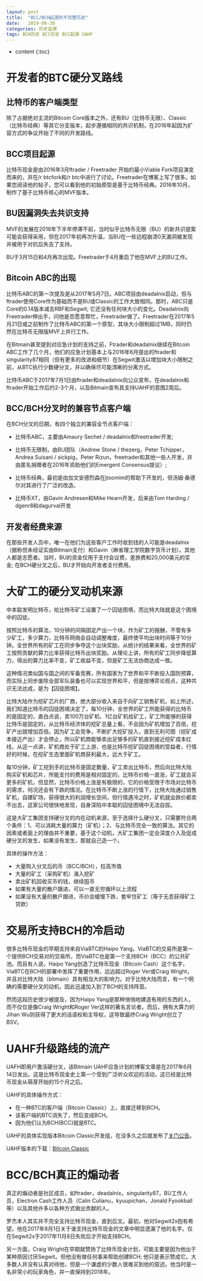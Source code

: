 ```yaml
---
layout: post
title:  "BCC/BCH起源的不完整历史"
date:   2019-06-30
categories: 历史追溯
tags: BCH历史 BCC历史 BCC起源 UAHF
---
```


* content
{:toc}

# 开发者的BTC硬分叉路线

## 比特币的客户端类型

除了占据绝对主流的Bitcoin Core版本之外，还有BU（比特币无限）、Classic（比特币经典）等其它分支版本，起步遵循相同的共识机制，在2016年起因为扩容方式的争议开始了不同的开发路线。

## BCC项目起源

比特币现金是由2016年3月ftrader / Freetrader 开始的最小Viable Fork项目演变而来的，并在/r btcfork和/r btc中进行了讨论。Freetrader在博客上写了很多。如果您阅读他的帖子，您可以看到他的初始原型是基于比特币经典。2016年10月，制作了基于比特币核心的MVF版本。

## BU因漏洞失去共识支持

MVF的发展在2016年下半年停滞不前，当时似乎比特币无限（BU）的新共识提案可能会获得采用，但在2017年初再次升温，当BU在一些远程崩溃0天漏洞被发现并被用于对抗后失去了支持。

BU于3月15日和4月再次出现。Freetrader于4月重启了他在MVF上的BU工作。

## Bitcoin ABC的出现

比特币ABC的第一次提及是从2017年5月7日。ABC项目由deadalnix启动，但与ftrader使用Core作为基础而不是BU或Classic的工作大致相同。那时，ABC只是Core的0.14版本减去RBF和Segwit; 它还没有任何块大小的变化。Deadalnix向Freetrader伸出手，问他是否愿意帮忙，Freetrader做了。Freetrader在2017年5月21日或之前制作了比特币ABC的第一个原型，其块大小限制超过1MB，同时仍然在比特币无限版MVF上并行工作。

在Bitmain甚至提到对应急计划的支持之前，Ftrader和deadalnix继续在Bitcoin ABC工作了几个月，他们的应急计划基本上与2016年6月提出的ftrader和singularity87相同（但有更多的改进和细节）在Segwit激活以增加块大小限制之前，从BTC执行少数硬分叉，并以确保尽可能清晰的分离方式。

比特币ABC于2017年7月1日由ftrader和deadalnix向公众宣布，在deadalnix和ftrader开始工作后约2-3个月，以及Bitmain宣布其支持UAHF的意图2周后。

## BCC/BCH分叉时的兼容节点客户端

在BCH分叉的日期，有四个独立的兼容全节点客户端：

* 比特币ABC，主要由Amaury Sechet / deadalnix和freetrader开发;

* 比特币无限制，由BU团队（Andrew Stone / thezerg，Peter Tchipper，Andrea Suisani / sickpig，Peter Rizun，freetrader和其他一些人开发，并由匿名捐赠者在2016年资助他们的Emergent Consensus提议）;

* 比特币经典，最初是由加文安德烈森在jtoomim的帮助下开发的，但汤姆·桑德尔对其进行了广泛的改造。

* 比特币XT，由Gavin Andresen和Mike Hearn开发，后来由Tom Harding / dgenr8和dagurval开发

## 开发者经费来源

在那些开发人员中，唯一在他们为这些客户工作时收到钱的人可能是deadalnix（据称但未经证实由Bitmain支付）和Gavin（麻省理工学院数字货币计划）。其他人都是志愿者。当时，BU的资金仅用于支付会议费，差旅费和20,000美元的奖金; 在BCH硬分叉之后，BU才开始向开发者支付费用。

# 大矿工的硬分叉动机来源

中本聪发明比特币，给比特币矿工设置了一个囚徒困境，而比特大陆就是这个困境中的囚徒。

按照比特币的算法，10分钟的间隔固定产出一个块，作为矿工的报酬，不管有多少矿工，多少算力，比特币网络会自动调整难度，最终使平均出块时间等于10分钟。全世界所有的矿工在同步争夺这个出块奖励，从统计的结果来看，全世界的矿工按照贡献的算力比率获得比特币出块奖励。从理论上讲，所有的矿工同步降低算力，得出的算力比率不变，矿工收益不变，但是矿工无法协商达成一致。

这种情况类似国与国之间的军备竞赛，所有国家为了世界和平不断投入国防预算，而实际上同步废除全部军队装备也可以实现世界和平，但是按博弈论观点，这种共识无法达成，是为【囚徒困境】。

比特大陆作为挖矿芯片的厂商，绝大部分收入来自于向矿工销售矿机，如上所述，我们知道比特币的囚徒困境决定了，每10分钟，全世界的矿工所能获得的比特币的是固定的，直白点说，卖100万台矿机、1亿台矿机给矿工，矿工所能够的获得比特币是固定的，从比特币经济体的挖矿总量上看，不会因为矿机增加了百倍，挖矿产出就增加百倍。因为矿工会竞争，不断扩大挖矿投入，直到无利可图（挖矿成本接近产出）才会停止，所以矿机商能够卖出足够多的矿机直到接近挖矿成本红线，从这一点讲，矿机商处于矿工上游，也是比特币挖矿囚徒困境的受益者，行情好的时候，在挖矿生态里面矿机商获利最大，远大于矿工。

每10分钟，矿工挖到手的比特币是固定数量，矿工卖出比特币，然后向比特大陆购买矿机和芯片，所能支付的费用是相对固定的，比特币价格一直涨，矿工就会买更多的矿机，但显然，比特币价格上涨是有极限的，它的价格受限于市场对比特币的需求，何况还会有下跌的情况。在比特币不断上涨的行情下，比特大陆通过销售矿机，自建矿场，获得很大的利润增长空间，但行情遇冷之时，矿机就会跌价都卖不出去，这家公司很快地发现，自身深陷中本聪的囚徒困境中无法自拔。

这是大矿工集团支持硬分叉的内在动机来源，至于选择什么硬分叉，只需要符合两个条件：1、可以消耗大量的算力（矿机）；2、与比特币完全一致的算法。其它的因素或者面上的理由并不重要，基于这个动机，大矿工集团一定会深度介入及促成硬分叉的发生，如果没有发生，那就自己造一个。

具体的操作方法：

* 大量购入分叉后的币（BCC/BCH），拉高市值
* 大量的矿工（采购矿机）涌入挖矿
* 卖出矿机回收买币的钱，继续囤币
* 如果有大量的散户跟进，可以一直无穷循环以上流程
* 如果没有大量的散户跟进，币价会缓慢下跌，套牢住矿工（等于无息获得矿工贷款）

# 交易所支持BCH的冷启动

很多比特币现金的早期支持来自ViaBTC的Haipo Yang。ViaBTC的交易所是第一个提供BCH交易对的交易所，而ViaBTC也是第一个支持BCH（BCC）的公共矿池。而且有人说，Haipo Yang创造了比特币现金（Bitcoin Cash）这个名字，ViaBTC在BCH的部署中发挥了重要作用，远远超过Roger Ver或Craig Wright，并且对比特大陆（bitmain）具有相当大的影响力。对于比特大陆而言，有一个明确的需要硬分叉的动机，因此迅速加入到了BCH的支持阵营。

然而这段历史很少被提及，因为Haipo Yang是那种悄悄地建造有用的东西的人，而不仅仅是像Craig Wright和Roger Ver这样的著名言论者。而后，拥有大算力的Jihan Wu则获得了更大的话语权和主导权，这导致最终Craig Wright创立了BSV。

# UAHF升级路线的流产

UAFH即用户激活硬分叉，该Bitmain UAHF应急计划的博客文章是在2017年6月14日发出。这是比特币现金史上第一个受到广泛听众欢迎的活动，这已经是比特币现金从萌芽开始的15个月之后。

UAHF的具体操作方式：

* 在一种BTC的客户端（Bitcoin Classic）上，直接迁移到BCH。
* 该客户端的BTC消失了，然后变成BCH。
* 因为他们认为BCH(BCC)就是BTC。

UAHF的具体实现版本Bitcoin Classic开发组，在没多久之后就发布了[关门公告](https://bitcoinclassic.com/news/closing.html)。

UAHF版本的下载：[Bitcoin Classic](https://github.com/bitcoinclassic/bitcoinclassic/releases)

# BCC/BCH真正的煽动者

真正的煽动者是社区成员，如ftrader，deadalnix，singularity87，BU工作人员，Electron Cash工作人员（Calin Culianu，kyuupichan，Jonald Fyookball等）以及其他许多以各种方式做出贡献的人。

罗杰本人其实并不完全支持比特币现金，直到后叉。最初，他对Segwit2x抱有希望。他在2017年8月1日关于谁支持比特币现金的文章中明显遗漏了他的名字。仅在Segwit2x于2017年11月8日失败后才开始支持BCH。

另一方面，Craig Wright在早期就赞扬了比特币现金计划，可能主要是因为他出于某种原因讨厌Segwit。但他没有做任何事来帮助创建BCH; 他只是表示赞成它。大多数人并没有认真对待他，但是一个谦虚的少数人很难买到他的叙述。他当时是一名非常小的玩家角色，并一直保持到2018年。